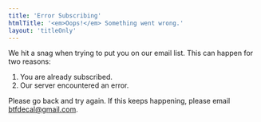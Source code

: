 ```yaml
---
title: 'Error Subscribing'
htmlTitle: '<em>Oops!</em> Something went wrong.'
layout: 'titleOnly'
---
```


We hit a snag when trying to put you on our email list. This can happen for two reasons:

1. You are already subscribed.
2. Our server encountered an error.

Please go back and try again. If this keeps happening, please email [btfdecal@gmail.com](mailto:btfdecal@gmail.com).